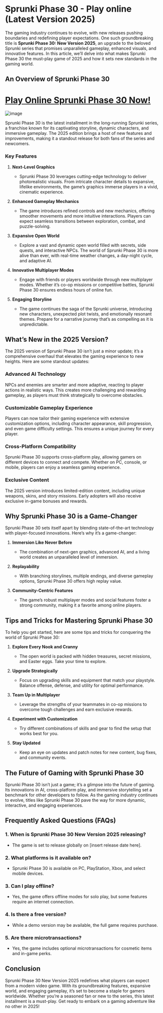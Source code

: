 # Sprunki Phase 30 - Play online (Latest Version 2025)

The gaming industry continues to evolve, with new releases pushing boundaries and redefining player expectations. One such groundbreaking title is **Sprunki Phase 30: New Version 2025**, an upgrade to the beloved Sprunki series that promises unparalleled gameplay, enhanced visuals, and innovative features. In this article, we’ll delve into what makes Sprunki Phase 30 the must-play game of 2025 and how it sets new standards in the gaming world.
## **An Overview of Sprunki Phase 30**
# [Play Online Sprunki Phase 30 Now!](https://sprunkiall.com/sprunki-parodybox.html)
![image](https://github.com/user-attachments/assets/04b212c5-3be7-423a-a1cc-7d245f264ca3)

Sprunki Phase 30 is the latest installment in the long-running Sprunki series, a franchise known for its captivating storyline, dynamic characters, and immersive gameplay. The 2025 edition brings a host of new features and improvements, making it a standout release for both fans of the series and newcomers.

### **Key Features**

1. **Next-Level Graphics**
   - Sprunki Phase 30 leverages cutting-edge technology to deliver photorealistic visuals. From intricate character details to expansive, lifelike environments, the game’s graphics immerse players in a vivid, cinematic experience.

2. **Enhanced Gameplay Mechanics**
   - The game introduces refined controls and new mechanics, offering smoother movements and more intuitive interactions. Players can expect seamless transitions between exploration, combat, and puzzle-solving.

3. **Expansive Open World**
   - Explore a vast and dynamic open world filled with secrets, side quests, and interactive NPCs. The world of Sprunki Phase 30 is more alive than ever, with real-time weather changes, a day-night cycle, and adaptive AI.

4. **Innovative Multiplayer Modes**
   - Engage with friends or players worldwide through new multiplayer modes. Whether it’s co-op missions or competitive battles, Sprunki Phase 30 ensures endless hours of online fun.

5. **Engaging Storyline**
   - The game continues the saga of the Sprunki universe, introducing new characters, unexpected plot twists, and emotionally resonant themes. Prepare for a narrative journey that’s as compelling as it is unpredictable.

## **What’s New in the 2025 Version?**

The 2025 version of Sprunki Phase 30 isn’t just a minor update; it’s a comprehensive overhaul that elevates the gaming experience to new heights. Here are some standout updates:

### **Advanced AI Technology**

NPCs and enemies are smarter and more adaptive, reacting to player actions in realistic ways. This creates more challenging and rewarding gameplay, as players must think strategically to overcome obstacles.

### **Customizable Gameplay Experience**

Players can now tailor their gaming experience with extensive customization options, including character appearance, skill progression, and even game difficulty settings. This ensures a unique journey for every player.

### **Cross-Platform Compatibility**

Sprunki Phase 30 supports cross-platform play, allowing gamers on different devices to connect and compete. Whether on PC, console, or mobile, players can enjoy a seamless gaming experience.

### **Exclusive Content**

The 2025 version introduces limited-edition content, including unique weapons, skins, and story missions. Early adopters will also receive exclusive in-game bonuses and rewards.

## **Why Sprunki Phase 30 is a Game-Changer**

Sprunki Phase 30 sets itself apart by blending state-of-the-art technology with player-focused innovations. Here’s why it’s a game-changer:

1. **Immersion Like Never Before**
   - The combination of next-gen graphics, advanced AI, and a living world creates an unparalleled level of immersion.

2. **Replayability**
   - With branching storylines, multiple endings, and diverse gameplay options, Sprunki Phase 30 offers high replay value.

3. **Community-Centric Features**
   - The game’s robust multiplayer modes and social features foster a strong community, making it a favorite among online players.

## **Tips and Tricks for Mastering Sprunki Phase 30**

To help you get started, here are some tips and tricks for conquering the world of Sprunki Phase 30:

1. **Explore Every Nook and Cranny**
   - The open world is packed with hidden treasures, secret missions, and Easter eggs. Take your time to explore.

2. **Upgrade Strategically**
   - Focus on upgrading skills and equipment that match your playstyle. Balance offense, defense, and utility for optimal performance.

3. **Team Up in Multiplayer**
   - Leverage the strengths of your teammates in co-op missions to overcome tough challenges and earn exclusive rewards.

4. **Experiment with Customization**
   - Try different combinations of skills and gear to find the setup that works best for you.

5. **Stay Updated**
   - Keep an eye on updates and patch notes for new content, bug fixes, and community events.

## **The Future of Gaming with Sprunki Phase 30**

Sprunki Phase 30 isn’t just a game; it’s a glimpse into the future of gaming. Its innovations in AI, cross-platform play, and immersive storytelling set a benchmark for other developers to follow. As the gaming industry continues to evolve, titles like Sprunki Phase 30 pave the way for more dynamic, interactive, and engaging experiences.

## **Frequently Asked Questions (FAQs)**

### **1. When is Sprunki Phase 30 New Version 2025 releasing?**
   - The game is set to release globally on [insert release date here].

### **2. What platforms is it available on?**
   - Sprunki Phase 30 is available on PC, PlayStation, Xbox, and select mobile devices.

### **3. Can I play offline?**
   - Yes, the game offers offline modes for solo play, but some features require an internet connection.

### **4. Is there a free version?**
   - While a demo version may be available, the full game requires purchase.

### **5. Are there microtransactions?**
   - Yes, the game includes optional microtransactions for cosmetic items and in-game perks.

## **Conclusion**

Sprunki Phase 30 New Version 2025 redefines what players can expect from a modern video game. With its groundbreaking features, expansive world, and engaging gameplay, it’s set to become a staple for gamers worldwide. Whether you’re a seasoned fan or new to the series, this latest installment is a must-play. Get ready to embark on a gaming adventure like no other in 2025!
